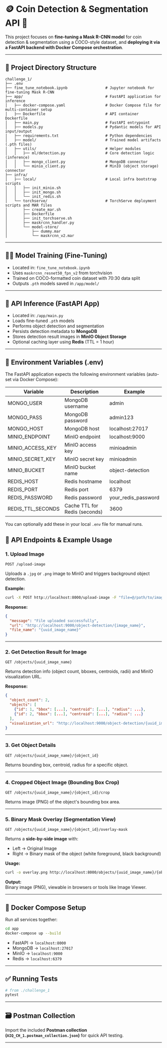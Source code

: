 
# 🪙 Coin Detection & Segmentation API 🚀

This project focuses on **fine-tuning a Mask R-CNN model** for coin detection & segmentation using a COCO-style dataset, and **deploying it via a FastAPI backend with Docker Compose orchestration**.

---

## 📂 Project Directory Structure

```
challenge_1/
├── .env
├── fine_tune_notebook.ipynb                 # Jupyter notebook for fine-tuning Mask R-CNN
├── app/                                     # FastAPI application for inference
│   ├── docker-compose.yaml                  # Docker Compose file for multi-container setup
│   ├── Dockerfile                           # API container Dockerfile
│   ├── main.py                              # FastAPI entrypoint
│   ├── models.py                            # Pydantic models for API input/output
│   ├── requirements.txt                     # Python dependencies
│   ├── model/                               # Trained model artifacts (.pth files)
│   ├── utils/                               # Helper modules
│   │   ├── ml/detection.py                  # Core detection logic (inference)
│   │   ├── mongo_client.py                  # MongoDB connector
│   │   └── minio_client.py                  # MinIO (object storage) connector
├── infra/
│   ├── local/                               # Local infra bootstrap scripts
│   │   ├── init_minio.sh
│   │   ├── init_mongo.sh
│   │   └── init_redis.sh
│   └── torchserve/                          # TorchServe deployment scripts and MAR files
│       ├── create_mar.sh
│       ├── Dockerfile
│       ├── init_torchserve.sh
│       ├── maskrcnn_handler.py
│       └── model-store/
│           ├── dummy.mar
│           └── maskrcnn_v2.mar
```

---

## 🏋️‍♂️ Model Training (Fine-Tuning)

- Located in: `fine_tune_notebook.ipynb`
- Uses `maskrcnn_resnet50_fpn_v2` from torchvision
- Trained on COCO-formatted coin dataset with 70:30 data split
- Outputs `.pth` models saved in `/app/model/`

---

## 🧪 API Inference (FastAPI App)

- Located in: `/app/main.py`
- Loads fine-tuned `.pth` models
- Performs object detection and segmentation
- Persists detection metadata to **MongoDB**
- Stores detection result images in **MinIO Object Storage**
- Optional caching layer using **Redis** (TTL = 1 hour)

---


## 🌱 Environment Variables (.env)

The FastAPI application expects the following environment variables (auto-set via Docker Compose):

| Variable | Description | Example |
|---|---|---|
| MONGO_USER | MongoDB username | admin |
| MONGO_PASS | MongoDB password | admin123 |
| MONGO_HOST | MongoDB host | localhost:27017 |
| MINIO_ENDPOINT | MinIO endpoint | localhost:9000 |
| MINIO_ACCESS_KEY | MinIO access key | minioadmin |
| MINIO_SECRET_KEY | MinIO secret key | minioadmin |
| MINIO_BUCKET | MinIO bucket name | object-detection |
| REDIS_HOST | Redis hostname | localhost |
| REDIS_PORT | Redis port | 6379 |
| REDIS_PASSWORD | Redis password | your_redis_password |
| REDIS_TTL_SECONDS | Cache TTL for Redis (seconds) | 3600 |

You can optionally add these in your local `.env` file for manual runs.



## 📡 API Endpoints & Example Usage

### 1. **Upload Image**

`POST /upload-image`

Uploads a `.jpg` or `.png` image to MinIO and triggers background object detection.

**Example:**
```bash
curl -X POST http://localhost:8000/upload-image -F "file=@/path/to/image.jpg"
```

**Response:**
```json
{
  "message": "File uploaded successfully",
  "url": "http://localhost:9000/object-detection/{image_name}",
  "file_name": "{uuid_image_name}"
}
```

---

### 2. **Get Detection Result for Image**

`GET /objects/{uuid_image_name}`

Returns detection info (object count, bboxes, centroids, radii) and MinIO visualization URL.

**Response:**
```json
{
  "object_count": 2,
  "objects": [
    {"id": 1, "bbox": [...], "centroid": [...], "radius": ...},
    {"id": 2, "bbox": [...], "centroid": [...], "radius": ...}
  ],
  "visualization_url": "http://localhost:9000/object-detection/{uuid_image_name}_masked.png"
}
```

---

### 3. **Get Object Details**

`GET /objects/{uuid_image_name}/{object_id}`

Returns bounding box, centroid, radius for a specific object.

---

### 4. **Cropped Object Image (Bounding Box Crop)**

`GET /objects/{uuid_image_name}/{object_id}/crop`

Returns image (PNG) of the object's bounding box area.

---

### 5. **Binary Mask Overlay (Segmentation View)**

`GET /objects/{uuid_image_name}/{object_id}/overlay-mask`

Returns a **side-by-side image** with:  
- Left → Original Image  
- Right → Binary mask of the object (white foreground, black background)

**Usage:**
```bash
curl -o overlay.png http://localhost:8000/objects/{uuid_image_name}/{object_id}/overlay-mask
```

**Output:**  
Binary image (PNG), viewable in browsers or tools like Image Viewer.

---

## 🐳 Docker Compose Setup

Run all services together:

```bash
cd app
docker-compose up --build
```

- FastAPI → `localhost:8000`
- MongoDB → `localhost:27017`
- MinIO → `localhost:9000`
- Redis → `localhost:6379`

---

## ✅ Running Tests

```bash
# from ./challenge_1
pytest
```

---

## 🗃️ Postman Collection

Import the included **Postman collection (`AIQ_CH_1.postman_collection.json`)** for quick API testing.

---
